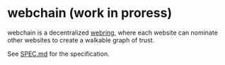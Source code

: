 # webchain (work in proress)

webchain is a decentralized [webring](https://en.wikipedia.org/wiki/Webring),
where each website can nominate other websites to create a walkable graph of
trust.

See [SPEC.md](SPEC.md) for the specification.

